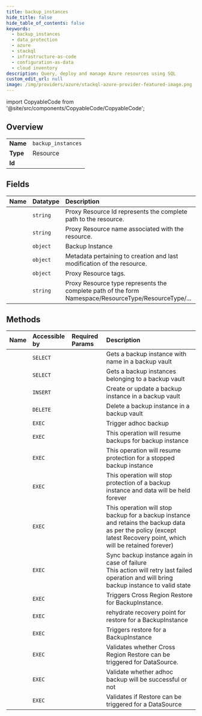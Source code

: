 ```yaml
---
title: backup_instances
hide_title: false
hide_table_of_contents: false
keywords:
  - backup_instances
  - data_protection
  - azure    
  - stackql
  - infrastructure-as-code
  - configuration-as-data
  - cloud inventory
description: Query, deploy and manage Azure resources using SQL
custom_edit_url: null
image: /img/providers/azure/stackql-azure-provider-featured-image.png
---
```


import CopyableCode from '@site/src/components/CopyableCode/CopyableCode';




## Overview
<table><tbody>
<tr><td><b>Name</b></td><td><code>backup_instances</code></td></tr>
<tr><td><b>Type</b></td><td>Resource</td></tr>
<tr><td><b>Id</b></td><td><CopyableCode code="azure.data_protection.backup_instances" /></td></tr>
</tbody></table>

## Fields
| Name | Datatype | Description |
|:-----|:---------|:------------|
| <CopyableCode code="id" /> | `string` | Proxy Resource Id represents the complete path to the resource. |
| <CopyableCode code="name" /> | `string` | Proxy Resource name associated with the resource. |
| <CopyableCode code="properties" /> | `object` | Backup Instance |
| <CopyableCode code="systemData" /> | `object` | Metadata pertaining to creation and last modification of the resource. |
| <CopyableCode code="tags" /> | `object` | Proxy Resource tags. |
| <CopyableCode code="type" /> | `string` | Proxy Resource type represents the complete path of the form Namespace/ResourceType/ResourceType/... |
## Methods
| Name | Accessible by | Required Params | Description |
|:-----|:--------------|:----------------|:------------|
| <CopyableCode code="get" /> | `SELECT` | <CopyableCode code="backupInstanceName, resourceGroupName, subscriptionId, vaultName" /> | Gets a backup instance with name in a backup vault |
| <CopyableCode code="list" /> | `SELECT` | <CopyableCode code="resourceGroupName, subscriptionId, vaultName" /> | Gets a backup instances belonging to a backup vault |
| <CopyableCode code="create_or_update" /> | `INSERT` | <CopyableCode code="backupInstanceName, resourceGroupName, subscriptionId, vaultName" /> | Create or update a backup instance in a backup vault |
| <CopyableCode code="delete" /> | `DELETE` | <CopyableCode code="backupInstanceName, resourceGroupName, subscriptionId, vaultName" /> | Delete a backup instance in a backup vault |
| <CopyableCode code="adhoc_backup" /> | `EXEC` | <CopyableCode code="backupInstanceName, resourceGroupName, subscriptionId, vaultName, data__backupRuleOptions" /> | Trigger adhoc backup  |
| <CopyableCode code="resume_backups" /> | `EXEC` | <CopyableCode code="backupInstanceName, resourceGroupName, subscriptionId, vaultName" /> | This operation will resume backups for backup instance |
| <CopyableCode code="resume_protection" /> | `EXEC` | <CopyableCode code="backupInstanceName, resourceGroupName, subscriptionId, vaultName" /> | This operation will resume protection for a stopped backup instance |
| <CopyableCode code="stop_protection" /> | `EXEC` | <CopyableCode code="backupInstanceName, resourceGroupName, subscriptionId, vaultName" /> | This operation will stop protection of a backup instance and data will be held forever |
| <CopyableCode code="suspend_backups" /> | `EXEC` | <CopyableCode code="backupInstanceName, resourceGroupName, subscriptionId, vaultName" /> | This operation will stop backup for a backup instance and retains the backup data as per the policy (except latest Recovery point, which will be retained forever) |
| <CopyableCode code="sync_backup_instance" /> | `EXEC` | <CopyableCode code="backupInstanceName, resourceGroupName, subscriptionId, vaultName" /> | Sync backup instance again in case of failure<br />This action will retry last failed operation and will bring backup instance to valid state |
| <CopyableCode code="trigger_cross_region_restore" /> | `EXEC` | <CopyableCode code="location, resourceGroupName, subscriptionId, data__crossRegionRestoreDetails, data__restoreRequestObject" /> | Triggers Cross Region Restore for BackupInstance. |
| <CopyableCode code="trigger_rehydrate" /> | `EXEC` | <CopyableCode code="backupInstanceName, resourceGroupName, subscriptionId, vaultName, data__recoveryPointId, data__rehydrationRetentionDuration" /> | rehydrate recovery point for restore for a BackupInstance |
| <CopyableCode code="trigger_restore" /> | `EXEC` | <CopyableCode code="backupInstanceName, resourceGroupName, subscriptionId, vaultName, data__objectType, data__restoreTargetInfo, data__sourceDataStoreType" /> | Triggers restore for a BackupInstance |
| <CopyableCode code="validate_cross_region_restore" /> | `EXEC` | <CopyableCode code="location, resourceGroupName, subscriptionId, data__crossRegionRestoreDetails, data__restoreRequestObject" /> | Validates whether Cross Region Restore can be triggered for DataSource. |
| <CopyableCode code="validate_for_backup" /> | `EXEC` | <CopyableCode code="resourceGroupName, subscriptionId, vaultName, data__backupInstance" /> | Validate whether adhoc backup will be successful or not |
| <CopyableCode code="validate_for_restore" /> | `EXEC` | <CopyableCode code="backupInstanceName, resourceGroupName, subscriptionId, vaultName, data__restoreRequestObject" /> | Validates if Restore can be triggered for a DataSource |
